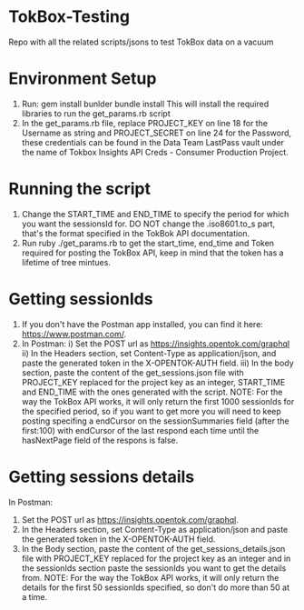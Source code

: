 # TokBox-Testing
Repo with all the related scripts/jsons to test TokBox data on a vacuum
# Environment Setup
1) Run: gem install bunlder
        bundle install
   This will install the required libraries to run the get_params.rb script
 2) In the get_params.rb file, replace PROJECT_KEY on line 18 for the Username as string and PROJECT_SECRET on line 24 for the Password, these credentials can be found in the Data Team LastPass vault under the name of Tokbox Insights API Creds - Consumer Production Project.
# Running the script
1) Change the START_TIME and END_TIME to specify the period for which you want the sessionsId for. DO NOT change the .iso8601.to_s part, that's the format specified in the TokBok API documentation.
2) Run ruby ./get_params.rb to get the start_time, end_time and Token required for posting the TokBox API, keep in mind that the token has a lifetime of tree mintues.
# Getting sessionIds
1) If you don't have the Postman app installed, you can find it here: https://www.postman.com/.
2) In Postman:
i) Set the POST url as  https://insights.opentok.com/graphql
ii) In the Headers section, set Content-Type as application/json, and paste the generated token in the X-OPENTOK-AUTH field.
iii) In the body section, paste the content of the get_sessions.json file with PROJECT_KEY replaced for the project key as an integer, START_TIME and END_TIME with the ones generated with the script.
NOTE: For the way the TokBox API works, it will only return the first 1000 sessionIds for the specified period, so if you want to get more you will need to keep posting specifing a endCursor on the sessionSummaries field (after the first:100) with endCursor of the last respond each time until the hasNextPage field of the respons is false.
# Getting sessions details
In Postman: 
1) Set the POST url as  https://insights.opentok.com/graphql.
2) In the Headers section, set Content-Type as application/json and paste the generated token in the X-OPENTOK-AUTH field. 
3) In the Body section, paste the content of the get_sessions_details.json file with PROJECT_KEY replaced for the project key as an integer and in the sessionIds section paste the sessionIds you want to get the details from.
NOTE: For the way the TokBox API works, it will only return the details for the first 50 sessionIds specified, so don't do more than 50 at a time.

